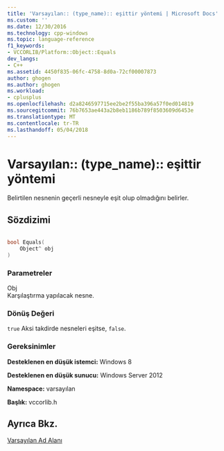 ```yaml
---
title: 'Varsayılan:: (type_name):: eşittir yöntemi | Microsoft Docs'
ms.custom: ''
ms.date: 12/30/2016
ms.technology: cpp-windows
ms.topic: language-reference
f1_keywords:
- VCCORLIB/Platform::Object::Equals
dev_langs:
- C++
ms.assetid: 4450f835-06fc-4758-8d0a-72cf00007873
author: ghogen
ms.author: ghogen
ms.workload:
- cplusplus
ms.openlocfilehash: d2a8246597715ee2be2f55ba396a57f0ed014819
ms.sourcegitcommit: 76b7653ae443a2b8eb1186b789f8503609d6453e
ms.translationtype: MT
ms.contentlocale: tr-TR
ms.lasthandoff: 05/04/2018
---
```

# <a name="defaulttypenameequals-method"></a>Varsayılan:: (type_name):: eşittir yöntemi
Belirtilen nesnenin geçerli nesneyle eşit olup olmadığını belirler.  
  
## <a name="syntax"></a>Sözdizimi  
  
```cpp  
  
bool Equals(  
    Object^ obj  
)  
```  
  
### <a name="parameters"></a>Parametreler  
 Obj  
 Karşılaştırma yapılacak nesne.  
  
### <a name="return-value"></a>Dönüş Değeri  
 `true` Aksi takdirde nesneleri eşitse, `false`.  
  
### <a name="requirements"></a>Gereksinimler  
 **Desteklenen en düşük istemci:** Windows 8  
  
 **Desteklenen en düşük sunucu:** Windows Server 2012  
  
 **Namespace:** varsayılan  
  
 **Başlık:** vccorlib.h  
  
## <a name="see-also"></a>Ayrıca Bkz.  
 [Varsayılan Ad Alanı](../cppcx/default-namespace.md)